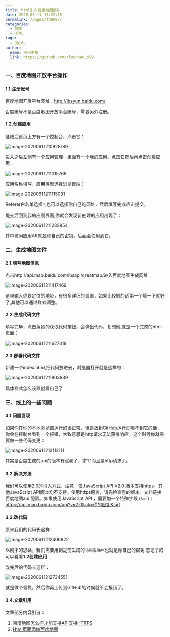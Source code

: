 ```yaml
---
title: html引入百度地图插件
date: 2020-06-11 15:22:15
permalink: /pages/fd8e97/
categories:
  - 前端
  - HTML
tags:
  - Baidu
author: 
  name: 干巴爹兔
  link: https://github.com/cloudhao1999
---
```


### 一、百度地图开放平台操作

#### 1.1.注册账号

百度地图开发平台网址：http://lbsyun.baidu.com/

百度账号不是百度地图开放平台账号，需要另外注册。

<!-- more -->

#### 1.2.创建应用

登陆后首页上方有一个控制台，点击它：

![image-20200611210928189](https://imgconvert.csdnimg.cn/aHR0cHM6Ly9naXRlZS5jb20vY3loMTk5OTEwL3BlcnNvbmFsX3BpY3R1cmVfYmVkL3Jhdy9tYXN0ZXIvaW1nL2ltYWdlLTIwMjAwNjExMjEwOTI4MTg5LnBuZw?x-oss-process=image/format,png)

进入之后左侧有一个应用管理，里面有一个我的应用，点击它然后再点击创建应用：

![image-20200611211015768](https://imgconvert.csdnimg.cn/aHR0cHM6Ly9naXRlZS5jb20vY3loMTk5OTEwL3BlcnNvbmFsX3BpY3R1cmVfYmVkL3Jhdy9tYXN0ZXIvaW1nL2ltYWdlLTIwMjAwNjExMjExMDE1NzY4LnBuZw?x-oss-process=image/format,png)

应用名称填写，应用类型选择浏览器端：

![image-20200611211115031](https://imgconvert.csdnimg.cn/aHR0cHM6Ly9naXRlZS5jb20vY3loMTk5OTEwL3BlcnNvbmFsX3BpY3R1cmVfYmVkL3Jhdy9tYXN0ZXIvaW1nL2ltYWdlLTIwMjAwNjExMjExMTE1MDMxLnBuZw?x-oss-process=image/format,png)

Referer白名单选择`*`,也可以选择你自己的网址，然后填写完成点击提交。

提交后回到我的应用界面,你就会发现新创建的应用出现了：

![image-20200611211232854](https://imgconvert.csdnimg.cn/aHR0cHM6Ly9naXRlZS5jb20vY3loMTk5OTEwL3BlcnNvbmFsX3BpY3R1cmVfYmVkL3Jhdy9tYXN0ZXIvaW1nL2ltYWdlLTIwMjAwNjExMjExMjMyODU0LnBuZw?x-oss-process=image/format,png)

其中访问应用AK就是你自己的密钥，后面会使用到它。

### 二、生成地图文件

#### 2.1.填写地图信息

点击http://api.map.baidu.com/lbsapi/creatmap/进入百度地图生成网址

![image-20200611211417469](https://imgconvert.csdnimg.cn/aHR0cHM6Ly9naXRlZS5jb20vY3loMTk5OTEwL3BlcnNvbmFsX3BpY3R1cmVfYmVkL3Jhdy9tYXN0ZXIvaW1nL2ltYWdlLTIwMjAwNjExMjExNDE3NDY5LnBuZw?x-oss-process=image/format,png)

这里输入你要定位的地址，有很多详细的设置，如果比较懒的话第一个填一下就好了,其他可以通过样式调整。

#### 2.2.生成代码文件

填写完毕，点击黄色的获取代码按钮，会弹出代码，复制他,就是一个完整的html页面：

![image-20200611211627318](https://imgconvert.csdnimg.cn/aHR0cHM6Ly9naXRlZS5jb20vY3loMTk5OTEwL3BlcnNvbmFsX3BpY3R1cmVfYmVkL3Jhdy9tYXN0ZXIvaW1nL2ltYWdlLTIwMjAwNjExMjExNjI3MzE4LnBuZw?x-oss-process=image/format,png)

#### 2.3.部署代码文件

新建一个index.html,把代码放进去，浏览器打开就是这样的：

![image-20200611211803939](https://imgconvert.csdnimg.cn/aHR0cHM6Ly9naXRlZS5jb20vY3loMTk5OTEwL3BlcnNvbmFsX3BpY3R1cmVfYmVkL3Jhdy9tYXN0ZXIvaW1nL2ltYWdlLTIwMjAwNjExMjExODAzOTM5LnBuZw?x-oss-process=image/format,png)

具体样式怎么设置就看自己了

### 三、线上的一些问题

#### 3.1.问题复现

如果你在你的本地浏览器运行的很正常，但是放到GitHub运行却看不到它的话，你会在控制台看到一个报错，大致意思是http请求无法获得响应，这个时候你就需要做一些代码变更：

![image-20200611212112111](https://imgconvert.csdnimg.cn/aHR0cHM6Ly9naXRlZS5jb20vY3loMTk5OTEwL3BlcnNvbmFsX3BpY3R1cmVfYmVkL3Jhdy9tYXN0ZXIvaW1nL2ltYWdlLTIwMjAwNjExMjEyMTEyMTExLnBuZw?x-oss-process=image/format,png)

其实是百度生成的api的版本有点老了，才1.1而且是http请求头。

#### 3.2.解决方法

我们可以使用2.0的引入方式，注意：仅JavaScript API V2.0 版本支持https，其他JavaScript API版本均不支持。使用https服务，请先检查您的版本。文档链接百度地图api
配置。如果使用JavaScript API ，需要加一个特殊字段 (s=1)：
https://api.map.baidu.com/api?v=2.0&ak=你的密钥&s=1

#### 3.2.改代码

原来我们的代码长这样：

![image-20200611212406822](https://imgconvert.csdnimg.cn/aHR0cHM6Ly9naXRlZS5jb20vY3loMTk5OTEwL3BlcnNvbmFsX3BpY3R1cmVfYmVkL3Jhdy9tYXN0ZXIvaW1nL2ltYWdlLTIwMjAwNjExMjEyNDA2ODIyLnBuZw?x-oss-process=image/format,png)

以刚才的思路，我们需要用到之前生成的`访问应用AK`也就是你自己的密钥,忘记了的可以看看**1.2创建应用**

改完后的代码长这样：

![image-20200611212734551](https://imgconvert.csdnimg.cn/aHR0cHM6Ly9naXRlZS5jb20vY3loMTk5OTEwL3BlcnNvbmFsX3BpY3R1cmVfYmVkL3Jhdy9tYXN0ZXIvaW1nL2ltYWdlLTIwMjAwNjExMjEyNzM0NTUxLnBuZw?x-oss-process=image/format,png)

就是做个替换，然后你再上传到GitHub的时候就不会报错了。

#### 3.4.文章引用

文章部分内容引自：

1. [百度地图怎么样才能支持API支持HTTPS](https://blog.csdn.net/weixin_38023551/article/details/76152743)
2. [Html页面添加百度地图](https://www.cnblogs.com/MainActivity/p/7204286.html)

